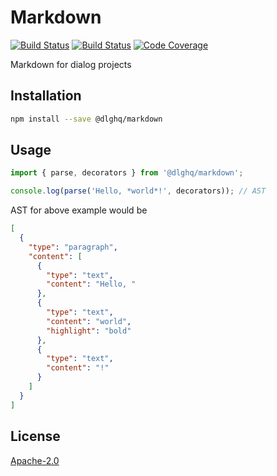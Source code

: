 Markdown
========

[![Build Status](https://circleci.com/gh/dialogs/markdown.svg?style=shield)](https://circleci.com/gh/dialogs/markdown)
[![Build Status](https://github.com/dialogs/markdown/workflows/test/badge.svg)](https://github.com/dialogs/markdown/actions)
[![Code Coverage](https://codecov.io/gh/dialogs/markdown/branch/master/graph/badge.svg)](https://codecov.io/gh/dialogs/markdown)

Markdown for dialog projects

Installation
------------

```bash
npm install --save @dlghq/markdown
```

Usage
-----

```js
import { parse, decorators } from '@dlghq/markdown';

console.log(parse('Hello, *world*!', decorators)); // AST
```

AST for above example would be

```json
[
  {
    "type": "paragraph",
    "content": [
      {
        "type": "text",
        "content": "Hello, "
      },
      {
        "type": "text",
        "content": "world",
        "highlight": "bold"
      },
      {
        "type": "text",
        "content": "!"
      }
    ]
  }
]
```

License
-------

[Apache-2.0](LICENSE)
